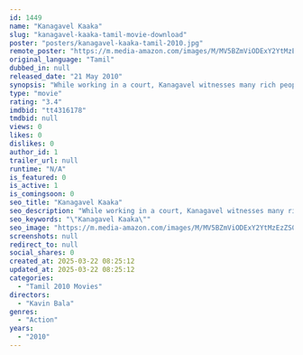 ```yaml
---
id: 1449
name: "Kanagavel Kaaka"
slug: "kanagavel-kaaka-tamil-movie-download"
poster: "posters/kanagavel-kaaka-tamil-2010.jpg"
remote_poster: "https://m.media-amazon.com/images/M/MV5BZmViODExY2YtMzEzZS00ZjA1LThlOTQtNzg3NTlhZGU0Zjk4XkEyXkFqcGdeQXVyMTEzNzg0Mjkx._V1_SX300.jpg"
original_language: "Tamil"
dubbed_in: null
released_date: "21 May 2010"
synopsis: "While working in a court, Kanagavel witnesses many rich people easily evading the law despite being involved in various crimes. Soon, he takes the form of a vigilante and punishes the wrongdoers."
type: "movie"
rating: "3.4"
imdbid: "tt4316178"
tmdbid: null
views: 0
likes: 0
dislikes: 0
author_id: 1
trailer_url: null
runtime: "N/A"
is_featured: 0
is_active: 1
is_comingsoon: 0
seo_title: "Kanagavel Kaaka"
seo_description: "While working in a court, Kanagavel witnesses many rich people easily evading the law despite being involved in various crimes. Soon, he takes the form of a vigilante and punishes the wrongdoers."
seo_keywords: "\"Kanagavel Kaaka\""
seo_image: "https://m.media-amazon.com/images/M/MV5BZmViODExY2YtMzEzZS00ZjA1LThlOTQtNzg3NTlhZGU0Zjk4XkEyXkFqcGdeQXVyMTEzNzg0Mjkx._V1_SX300.jpg"
screenshots: null
redirect_to: null
social_shares: 0
created_at: 2025-03-22 08:25:12
updated_at: 2025-03-22 08:25:12
categories:
  - "Tamil 2010 Movies"
directors:
  - "Kavin Bala"
genres:
  - "Action"
years:
  - "2010"
---
```

